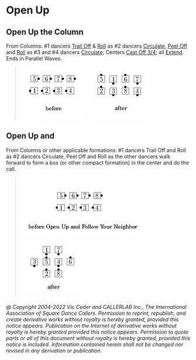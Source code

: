 
# Open Up
## Open Up the Column

From Columns: #1 dancers [Trail Off](../a2/trail_off.md) &
[Roll](../plus/anything_and_roll.md)
as #2 dancers [Circulate](../b1/circulate.md),
[Peel Off](../plus/peel_off.md)
and [Roll](../plus/anything_and_roll.md)
as #3 and #4 dancers [Circulate](../b1/circulate.md);
Centers [Cast Off 3/4](../ms/cast_off_three_quarters.md);
all [Extend](../b2/extend.md).
Ends in Parallel Waves.

> 
> ![alt](open_up-1.png)
> ![alt](open_up-2.png)
> 

## Open Up and <anything>

From Columns or other applicable formations: #1 dancers Trail Off and
Roll as #2 dancers Circulate, Peel Off and Roll as the other dancers
walk forward to form a box (or other compact formation) in the center
and do the <anything> call. 

> 
> ![alt](open_up-3.png)
> ![alt](open_up-4.png)
> 

###### @ Copyright 2004-2022 Vic Ceder and CALLERLAB Inc., The International Association of Square Dance Callers. Permission to reprint, republish, and create derivative works without royalty is hereby granted, provided this notice appears. Publication on the Internet of derivative works without royalty is hereby granted provided this notice appears. Permission to quote parts or all of this document without royalty is hereby granted, provided this notice is included. Information contained herein shall not be changed nor revised in any derivation or publication.
